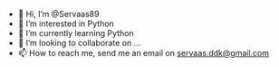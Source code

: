 - 👋 Hi, I’m @Servaas89
- 👀 I’m interested in Python
- 🌱 I’m currently learning Python
- 💞️ I’m looking to collaborate on ...
- 📫 How to reach me, send me an email on servaas.ddk@gmail.com

<!---
Servaas89/Servaas89 is a ✨ special ✨ repository because its `README.md` (this file) appears on your GitHub profile.
You can click the Preview link to take a look at your changes.
--->
